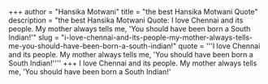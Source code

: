 +++
author = "Hansika Motwani"
title = "the best Hansika Motwani Quote"
description = "the best Hansika Motwani Quote: I love Chennai and its people. My mother always tells me, 'You should have been born a South Indian!'"
slug = "i-love-chennai-and-its-people-my-mother-always-tells-me-you-should-have-been-born-a-south-indian!"
quote = '''I love Chennai and its people. My mother always tells me, 'You should have been born a South Indian!''''
+++
I love Chennai and its people. My mother always tells me, 'You should have been born a South Indian!'
